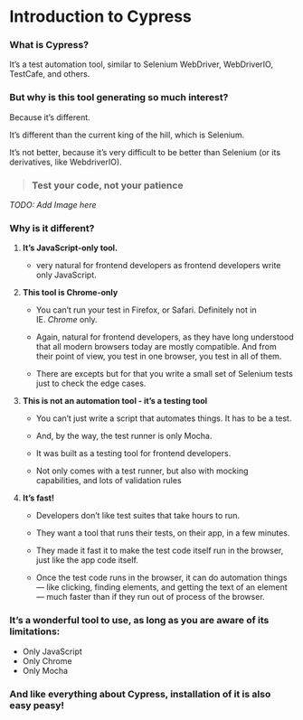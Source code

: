 # Introduction to Cypress

### **What is Cypress?**

It’s a test automation tool, similar to Selenium WebDriver, WebDriverIO, TestCafe, and others.

### ****But why is this tool generating so much interest?****

Because it’s different.

It’s different than the current king of the hill, which is Selenium. 

It’s not better, because it’s very difficult to be better than Selenium (or its derivatives, like WebdriverIO).

> ### **Test your code, not your patience**

_TODO: Add Image here_

### Why is it different?

1. **It’s JavaScript-only tool.**
    - very natural for frontend developers as frontend developers write only JavaScript.

2. **This tool is Chrome-only**
    - You can’t run your test in Firefox, or Safari. Definitely not in IE. *Chrome* only.

    - Again, natural for frontend developers, as they have long understood that all modern browsers today are mostly compatible. And from their point of view, you test in one browser, you test in all of them.

    - There are excepts but for that you write a small set of Selenium tests just to check the edge cases.

3. **This is not an automation tool - it’s a testing tool**
    - You can’t just write a script that automates things. It has to be a test.

    - And, by the way, the test runner is only Mocha.

    - It was built as a testing tool for frontend developers.
    
    - Not only comes with a test runner, but also with mocking capabilities, and lots of validation rules

4. **It’s fast!**
    - Developers don’t like test suites that take hours to run.

    - They want a tool that runs their tests, on their app, in a few minutes.

    - They made it fast it to make the test code itself run in the browser, just like the app code itself.

    - Once the test code runs in the browser, it can do automation things — like clicking, finding elements, and getting the text of an element — much faster than if they run out of process of the browser.

### It’s a wonderful tool to use, as long as you are aware of its limitations:

- Only JavaScript
- Only Chrome
- Only Mocha

### And like everything about Cypress, installation of it is also easy peasy!
